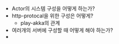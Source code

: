 - Actor의 시스템 구성을 어떻게 하는가?
- http-protocal을 위한 구성은 어떻게?
  - play-akka의 관계
- 여러개의 서버에 구성할 때 어떻게 해야 하는가?
- 
